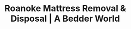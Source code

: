 ---
layout: location.njk
title: "Roanoke Mattress Removal & Disposal | A Bedder World"
description: "Professional mattress removal in Roanoke, Virginia. Star City of the South specialists serving healthcare workers, outdoor enthusiasts, and mountain communities. Next-day service throughout the Blue Ridge."
permalink: "/mattress-removal/virginia/roanoke/"
city: "Roanoke"
state: "Virginia"
stateAbbr: "VA"
stateSlug: "virginia"
tier: 2
coordinates: 
  lat: 37.2710
  lng: -79.9414
pricing:
  startingPrice: 115
  single: 115
  queen: 145
  king: 170
  boxSpring: 25
zipCodes: ["24001", "24002", "24003", "24004", "24005", "24006", "24007", "24008", "24009", "24010", "24011", "24012", "24013", "24014", "24015", "24016", "24017", "24018", "24019", "24020"]
neighborhoods: [
  {
    "name": "Downtown Roanoke",
    "zipCodes": ["24011"]
  },
  {
    "name": "Grandin Village", 
    "zipCodes": ["24015"]
  },
  {
    "name": "Raleigh Court",
    "zipCodes": ["24015"]
  },
  {
    "name": "Wasena",
    "zipCodes": ["24015"]
  },
  {
    "name": "Old Southwest",
    "zipCodes": ["24016"]
  },
  {
    "name": "Gainsboro",
    "zipCodes": ["24017"]
  },
  {
    "name": "South Roanoke",
    "zipCodes": ["24014"]
  },
  {
    "name": "Belmont",
    "zipCodes": ["24012"]
  },
  {
    "name": "Peters Creek",
    "zipCodes": ["24019"]
  },
  {
    "name": "Hollins",
    "zipCodes": ["24020"]
  }
]
nearbyCities: [
  {
    "name": "Lynchburg",
    "slug": "lynchburg", 
    "distance": 65,
    "isSuburb": false
  },
  {
    "name": "Danville",
    "slug": "danville",
    "distance": 85,
    "isSuburb": false
  }
]
reviews:
  count: 198
  featured:
    - author: "Dr. Sarah M."
      rating: 5
      text: "Work nights at Carilion, impossible to get to transfer station during their hours. These guys came Tuesday afternoon - problem solved!"
    - author: "Mike & Lisa T."
      rating: 5
      text: "Grandin Village residents here. Way easier than dealing with RVRA's 12-trip limit and that annoying drive to Salem with our old pickup truck."
    - author: "Jennifer R."
      rating: 4
      text: "Mountain biker, we go through gear fast. Love that I can just book online instead of planning around transfer station schedules."
    - author: "Robert D."
      rating: 5
      text: "Wasena area. My back's shot and I wasn't hauling a king mattress anywhere. Worth every penny for the convenience."
    - author: "Amanda from Old Southwest"
      rating: 5
      text: "Called on Thursday, gone Friday morning. Simple as that. No proof of residency nonsense or covering the load with tarps."
    - author: "Tom H."
      rating: 4
      text: "Kept putting this off because the Tinker Creek drive is such a pain. Finally bit the bullet and hired these folks - wish I'd done it months ago."

pageContent:
  heroDescription: "Next-day mattress pickup throughout Roanoke, Virginia. Professional removal service for the Star City of the South. Over 1 million mattresses recycled nationwide - serving Blue Ridge Mountain communities, healthcare workers, and outdoor enthusiasts."

  aboutService: "A Bedder World provides professional mattress removal service throughout Roanoke - the Star City of the South - eliminating the hassle of RVRA transfer station trips and disposal limitations. While residents are limited to just 12 free disposal visits per year at Salem or Tinker Creek transfer stations, requiring proof of residency and vehicle size restrictions, our simple online booking guarantees next-day pickup anywhere in Roanoke with no trip limits or load covering requirements. We serve the diverse community that makes Roanoke special: healthcare professionals working at Carilion Clinic, outdoor enthusiasts drawn to Blue Ridge mountain access, families enjoying the quality of life in historic neighborhoods, retirees settled in mountain communities, and young professionals building careers in Virginia's largest Blue Ridge Parkway city. From Downtown's urban core to Grandin Village's vibrant commercial district, from Wasena's historic charm to mountain communities with challenging access routes, our service covers all areas with the same dependable next-day reliability. With over 1 million mattresses recycled nationwide, we provide the convenient, professional disposal service that supports all residents who make Roanoke a thriving community where mountain living meets modern convenience."

  serviceAreasIntro: "Professional mattress pickup throughout Roanoke's neighborhoods and mountain communities:"

  regulationsCompliance: "Roanoke residents navigate mattress disposal through the Roanoke Valley Resource Authority (RVRA) system that limits households to 12 free transfer station visits per year at Salem (1271 Indiana Street) or Tinker Creek (1020 Hollins Road NE) locations, with additional fees for uncovered loads ($25) and restrictions on vehicle sizes larger than ¾ ton pickups. This creates significant challenges for the city's 95,000+ residents, particularly healthcare workers managing demanding schedules at major medical facilities, families living in mountain areas with difficult transfer station access, outdoor enthusiasts whose active lifestyles generate equipment turnover, and working professionals who cannot easily coordinate weekday transfer station hours. The current system requires proof of residency, prohibits contracted work waste, and forces residents to navigate mountain roads to reach disposal sites, creating barriers for busy households throughout this Blue Ridge Mountain community. Our professional service eliminates these municipal limitations with guaranteed next-day pickup that bypasses annual visit restrictions, no vehicle size limitations or load covering requirements, flexible scheduling that works around healthcare shifts and family commitments, and door-to-door convenience that serves mountain neighborhoods equally with downtown areas."

  environmentalImpact: "Our Roanoke service diverts 85% of mattress materials from regional Virginia landfills through certified recycling networks. We've recycled 19,800 mattresses (792,000 pounds) throughout the Star City's neighborhoods, supporting the environmental stewardship valued by this Blue Ridge Mountain community. The recycling process separates steel springs for regional manufacturing, foam for furniture production, and textiles for various applications, reducing transportation emissions while supporting Virginia's circular economy. Roanoke residents appreciate our commitment to environmental responsibility, which aligns with the city's role as gateway to the Blue Ridge Parkway and steward of pristine mountain ecosystems. Our service helps maintain the balance between community convenience and environmental conservation that makes Roanoke a model for sustainable mountain living while supporting the outdoor recreation values that define this unique Virginia city."

  howItWorksScheduling: "Flexible scheduling designed for Roanoke's diverse community needs including healthcare workers' varied shifts, outdoor enthusiasts' active schedules, family commitments, and the practical service standards expected by this mountain community that values both convenience and environmental responsibility."

  howItWorksService: "Our team specializes in Roanoke's unique mountain geography and community character. We navigate mountain roads and neighborhood access challenges expertly, handle both urban downtown and rural mountain property pickups seamlessly, coordinate around healthcare worker schedules and outdoor recreation lifestyles professionally, and deliver the quality service that honors both the practical needs of working families and the environmental values of residents who chose to live in the Star City of the South."

  howItWorksDisposal: "Licensed transport to certified Virginia recycling facilities where materials support regional sustainability programs and environmental standards that reflect the conservation values of Blue Ridge Mountain communities. Steel springs and foam components contribute to Virginia's circular economy while supporting Roanoke's role as the largest metropolitan area on the Blue Ridge Parkway, maintaining the environmental stewardship that helps this community balance modern convenience with preservation of the mountain ecosystems that make Roanoke a premier destination for outdoor recreation and quality mountain living."

  sidebarStats:
    mattressesRemoved: "19800"

faqs:
  - question: "How quickly can you remove my mattress in Roanoke?"
    answer: "We provide next-day pickup throughout all Roanoke neighborhoods including Downtown, Grandin Village, Wasena, Old Southwest, and mountain communities. Our service covers the entire city with flexible scheduling that accommodates healthcare worker shifts and active outdoor lifestyles."
    
  - question: "Do you serve mountain areas and neighborhoods with difficult access?"
    answer: "Absolutely. We're equipped to navigate Roanoke's mountain geography including challenging access routes, steep roads, and rural properties. Our specialized vehicles handle both urban downtown pickups and mountain community locations throughout the Blue Ridge area."
    
  - question: "How do you handle the RVRA transfer station limitations?"
    answer: "We eliminate the hassle of 12-visit annual limits, proof of residency requirements, vehicle size restrictions, and load covering fees. No need to drive to Salem or Tinker Creek transfer stations or coordinate around their limited hours. We handle everything with our licensed process."
    
  - question: "What's included in your Roanoke mattress removal service?"
    answer: "Complete service includes pickup from downtown apartments, historic neighborhood homes, mountain properties, and healthcare worker housing. We handle scheduling around hospital shifts, outdoor recreation activities, family commitments, and eco-friendly recycling through certified Virginia facilities."
    
  - question: "Do you work with healthcare workers and busy professionals?"
    answer: "Yes, we specialize in serving Roanoke's large healthcare community including Carilion Clinic staff, along with other busy professionals. We provide flexible scheduling that works around hospital shifts, medical schedules, and the demanding work commitments throughout Roanoke's service economy."
    
  - question: "Can you accommodate outdoor enthusiasts and active families?"
    answer: "Definitely. We understand the lifestyle of Roanoke's outdoor recreation community including mountain bikers, hikers, and Blue Ridge Parkway enthusiasts. Our service timing accommodates active schedules and the equipment turnover that comes with outdoor recreation lifestyles."
    
  - question: "Do you serve all areas of Roanoke equally?"
    answer: "Yes, from Downtown's urban core to Grandin Village's commercial district, from historic Wasena to mountain neighborhoods with challenging access - we provide equal service quality across all 95,000+ residents throughout the Star City of the South."
    
  - question: "What happens to mattresses after pickup in Roanoke?"
    answer: "Mattresses go to certified Virginia recycling facilities where 85% of materials including steel springs, foam, and fabric are separated for reuse. This supports the environmental responsibility expected by Roanoke residents who value Blue Ridge Mountain conservation, contributing to Virginia's sustainability initiatives and the ecological stewardship that helps the Star City maintain its role as gateway to pristine mountain ecosystems while balancing modern convenience with preservation of the natural beauty that makes Roanoke a premier destination for outdoor recreation and quality mountain living in Virginia's Blue Ridge region."
---